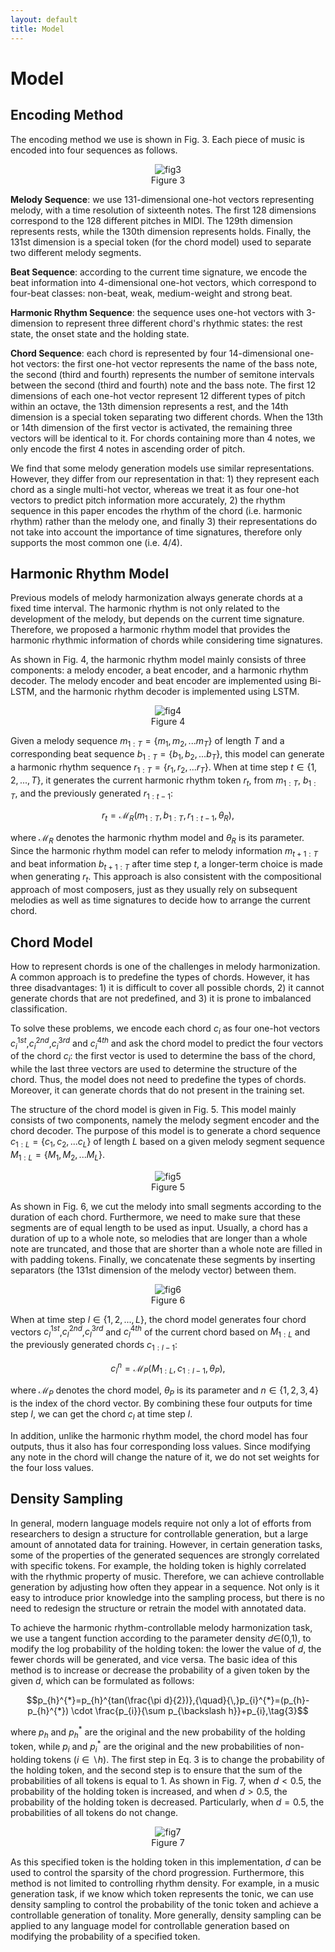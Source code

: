 ```yaml
---
layout: default
title: Model
---
```


<script src="https://cdn.mathjax.org/mathjax/latest/MathJax.js?config=TeX-AMS-MML_HTMLorMML" type="text/javascript"></script>
<script type="text/x-mathjax-config">
    MathJax.Hub.Config({
        tex2jax: {
        skipTags: ['script', 'noscript', 'style', 'textarea', 'pre'],
        inlineMath: [['$','$']]
        }
    });
</script>

# Model

## Encoding Method

The encoding method we use is shown in Fig. 3. Each piece of music is encoded into four sequences as follows.

<center><img src="figs/fig3.png" alt="fig3"></center>
<center>Figure 3</center>

**Melody Sequence**: we use 131-dimensional one-hot vectors representing melody, with a time resolution of sixteenth notes. The first 128 dimensions correspond to the 128 different pitches in MIDI. The 129th dimension represents rests, while the 130th dimension represents holds. Finally, the 131st dimension is a special token (for the chord model) used to separate two different melody segments.

**Beat Sequence**: according to the current time signature, we encode the beat information into 4-dimensional one-hot vectors, which correspond to four-beat classes: non-beat, weak, medium-weight and strong beat.

**Harmonic Rhythm Sequence**: the sequence uses one-hot vectors with 3-dimension to represent three different chord's rhythmic states: the rest state, the onset state and the holding state.

**Chord Sequence**: each chord is represented by four 14-dimensional one-hot vectors: the first one-hot vector represents the name of the bass note, the second (third and fourth) represents the number of semitone intervals between the second (third and fourth) note and the bass note. The first 12 dimensions of each one-hot vector represent 12 different types of pitch within an octave, the 13th dimension represents a rest, and the 14th dimension is a special token separating two different chords. When the 13th or 14th dimension of the first vector is activated, the remaining three vectors will be identical to it. For chords containing more than 4 notes, we only encode the first 4 notes in ascending order of pitch.

We find that some melody generation models use similar representations. However, they differ from our representation in that: 1) they represent each chord as a single multi-hot vector, whereas we treat it as four one-hot vectors to predict pitch information more accurately, 2) the rhythm sequence in this paper encodes the rhythm of the chord (i.e. harmonic rhythm) rather than the melody one, and finally 3) their representations do not take into account the importance of time signatures, therefore only supports the most common one (i.e. 4/4).

## Harmonic Rhythm Model

Previous models of melody harmonization always generate chords at a fixed time interval. The harmonic rhythm is not only related to the development of the melody, but depends on the current time signature. Therefore, we proposed a harmonic rhythm model that provides the harmonic rhythmic information of chords while considering time signatures.

As shown in Fig. 4, the harmonic rhythm model mainly consists of three components: a melody encoder, a beat encoder, and a harmonic rhythm decoder. The melody encoder and beat encoder are implemented using Bi-LSTM, and the harmonic rhythm decoder is implemented using LSTM.

<center><img src="figs/fig4.png" alt="fig4"></center>
<center>Figure 4</center>

Given a melody sequence $m_{1:T}=\{m_{1},m_{2},...m_{T}\}$ of length $T$ and a corresponding beat sequence $b_{1:T}=\{b_{1},b_{2},...b_{T}\}$, this model can generate a harmonic rhythm sequence $r_{1:T}=\{r_{1},r_{2},...r_{T}\}$. When at time step $t\in\{1,2,...,T\}$, it generates the current harmonic rhythm token $r_{t}$, from $m_{1:T}$, $b_{1:T}$, and the previously generated $r_{1:t-1}$:

$$r_{t}=\mathcal{M}_{R}(m_{1:T},b_{1:T},r_{1:t-1},\theta_{R}),\tag{1}$$

where $\mathcal{M}_{R}$ denotes the harmonic rhythm model and $\theta_{R}$ is its parameter. Since the harmonic rhythm model can refer to melody information $m_{t+1:T}$ and beat information $b_{t+1:T}$ after time step $t$, a longer-term choice is made when generating $r_{t}$. This approach is also consistent with the compositional approach of most composers, just as they usually rely on subsequent melodies as well as time signatures to decide how to arrange the current chord.

## Chord Model

How to represent chords is one of the challenges in melody harmonization. A common approach is to predefine the types of chords. However, it has three disadvantages: 1) it is difficult to cover all possible chords, 2) it cannot generate chords that are not predefined, and 3) it is prone to imbalanced classification.

To solve these problems, we encode each chord $c_i$ as four one-hot vectors $c_i^{1st}$,$c_i^{2nd}$,$c_i^{3rd}$ and $c_i^{4th}$ and ask the chord model to predict the four vectors of the chord $c_i$: the first vector is used to determine the bass of the chord, while the last three vectors are used to determine the structure of the chord. Thus, the model does not need to predefine the types of chords. Moreover, it can generate chords that do not present in the training set.

The structure of the chord model is given in Fig. 5. This model mainly consists of two components, namely the melody segment encoder and the chord decoder. The purpose of this model is to generate a chord sequence $c_{1:L}=\{c_{1},c_{2},...c_{L}\}$ of length $L$ based on a given melody segment sequence $M_{1:L}=\{M_{1},M_{2},...M_{L}\}$.

<center><img src="figs/fig5.png" alt="fig5"></center>
<center>Figure 5</center>

As shown in Fig. 6, we cut the melody into small segments according to the duration of each chord. Furthermore, we need to make sure that these segments are of equal length to be used as input. Usually, a chord has a duration of up to a whole note, so melodies that are longer than a whole note are truncated, and those that are shorter than a whole note are filled in with padding tokens. Finally, we concatenate these segments by inserting separators (the 131st dimension of the melody vector) between them.

<center><img src="figs/fig6.png" alt="fig6"></center>
<center>Figure 6</center>

When at time step $l\in\{1,2,...,L\}$, the chord model generates four chord vectors $c_{l}^{1st}$,$c_{l}^{2nd}$,$c_{l}^{3rd}$ and $c_{l}^{4th}$ of the current chord based on $M_{1:L}$ and the previously generated chords $c_{1:l-1}$:

$$c_{l}^{n}=\mathcal{M}_{P}(M_{1:L},c_{1:l-1},\theta_{P}),\tag{2}$$

where $\mathcal{M}_{P}$ denotes the chord model, $\theta_{P}$ is its parameter and $n\in\{1,2,3,4\}$ is the index of the chord vector. By combining these four outputs for time step $l$, we can get the chord $c_{l}$ at time step $l$.

In addition, unlike the harmonic rhythm model, the chord model has four outputs, thus it also has four corresponding loss values. Since modifying any note in the chord will change the nature of it, we do not set weights for the four loss values.

## Density Sampling

In general, modern language models require not only a lot of efforts from researchers to design a structure for controllable generation, but a large amount of annotated data for training. However, in certain generation tasks, some of the properties of the generated sequences are strongly correlated with specific tokens. For example, the holding token is highly correlated with the rhythmic property of music. Therefore, we can achieve controllable generation by adjusting how often they appear in a sequence. Not only is it easy to introduce prior knowledge into the sampling process, but there is no need to redesign the structure or retrain the model with annotated data. 

To achieve the harmonic rhythm-controllable melody harmonization task, we use a tangent function according to the parameter density $d\in$(0,1), to modify the log probability of the holding token: the lower the value of $d$, the fewer chords will be generated, and vice versa. The basic idea of this method is to increase or decrease the probability of a given token by the given $d$, which can be formulated as follows:

$$p_{h}^{*}=p_{h}^{tan(\frac{\pi d}{2})},{\quad}{\,}p_{i}^{*}=(p_{h}-p_{h}^{*}) \cdot \frac{p_{i}}{\sum p_{\backslash h}}+p_{i},\tag{3}$$

where $p_{h}$ and $p_{h}^{*}$ are the original and the new probability of the holding token, while $p_{i}$ and $p_{i}^{*}$ are the original and the new probabilities of non-holding tokens ($i\in \backslash h$). The first step in Eq. 3 is to change the probability of the holding token, and the second step is to ensure that the sum of the probabilities of all tokens is equal to 1. As shown in Fig. 7, when $d<0.5$, the probability of the holding token is increased, and when $d>0.5$, the probability of the holding token is decreased. Particularly, when $d=0.5$, the probabilities of all tokens do not change.

<center><img src="figs/fig7.png" alt="fig7"></center>
<center>Figure 7</center>

As this specified token is the holding token in this implementation, $d$ can be used to control the sparsity of the chord progression. Furthermore, this method is not limited to controlling rhythm density. For example, in a music generation task, if we know which token represents the tonic, we can use density sampling to control the probability of the tonic token and achieve a controllable generation of tonality. More generally, density sampling can be applied to any language model for controllable generation based on modifying the probability of a specified token.